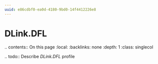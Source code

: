 ```yaml
---
uuid: e86cdbf0-ea0d-4180-9bd0-14f4412226e8
---
```



# DLink.DFL

.. contents:: On this page
    :local:
    :backlinks: none
    :depth: 1
    :class: singlecol

.. todo::
    Describe *DLink.DFL* profile

